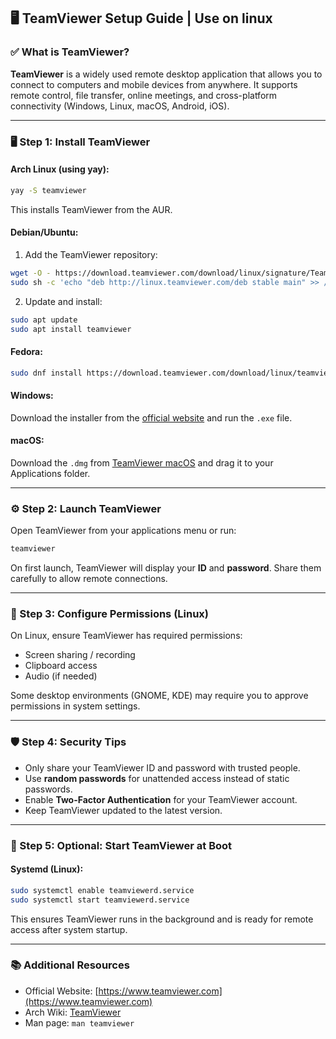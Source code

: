 ## 🖥️ TeamViewer Setup Guide | Use on linux

### ✅ What is TeamViewer?

**TeamViewer** is a widely used remote desktop application that allows you to connect to computers and mobile devices from anywhere. It supports remote control, file transfer, online meetings, and cross-platform connectivity (Windows, Linux, macOS, Android, iOS).

---

### 🖥️ Step 1: Install TeamViewer

#### Arch Linux (using yay):

```bash
yay -S teamviewer
````

This installs TeamViewer from the AUR.

#### Debian/Ubuntu:

1. Add the TeamViewer repository:

```bash
wget -O - https://download.teamviewer.com/download/linux/signature/TeamViewer2017.asc | sudo apt-key add -
sudo sh -c 'echo "deb http://linux.teamviewer.com/deb stable main" >> /etc/apt/sources.list.d/teamviewer.list'
```

2. Update and install:

```bash
sudo apt update
sudo apt install teamviewer
```

#### Fedora:

```bash
sudo dnf install https://download.teamviewer.com/download/linux/teamviewer.x86_64.rpm
```

#### Windows:

Download the installer from the [official website](https://www.teamviewer.com/en/download/windows/) and run the `.exe` file.

#### macOS:

Download the `.dmg` from [TeamViewer macOS](https://www.teamviewer.com/en/download/mac-os/) and drag it to your Applications folder.

---

### ⚙️ Step 2: Launch TeamViewer

Open TeamViewer from your applications menu or run:

```bash
teamviewer
```

On first launch, TeamViewer will display your **ID** and **password**. Share them carefully to allow remote connections.

---

### 🔧 Step 3: Configure Permissions (Linux)

On Linux, ensure TeamViewer has required permissions:

* Screen sharing / recording
* Clipboard access
* Audio (if needed)

Some desktop environments (GNOME, KDE) may require you to approve permissions in system settings.

---

### 🛡️ Step 4: Security Tips

* Only share your TeamViewer ID and password with trusted people.
* Use **random passwords** for unattended access instead of static passwords.
* Enable **Two-Factor Authentication** for your TeamViewer account.
* Keep TeamViewer updated to the latest version.

---

### 🚀 Step 5: Optional: Start TeamViewer at Boot

#### Systemd (Linux):

```bash
sudo systemctl enable teamviewerd.service
sudo systemctl start teamviewerd.service
```

This ensures TeamViewer runs in the background and is ready for remote access after system startup.

---

### 📚 Additional Resources

* Official Website: [https://www.teamviewer.com](https://www.teamviewer.com)
* Arch Wiki: [TeamViewer](https://wiki.archlinux.org/title/TeamViewer)
* Man page: `man teamviewer`

```
